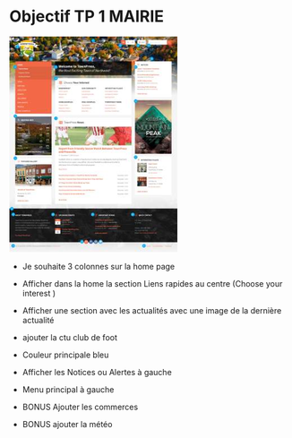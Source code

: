 

# Objectif TP 1 MAIRIE
![img](mairie.jpg)
- Je souhaite 3 colonnes sur la home page
	
- Afficher dans la home la section Liens rapides au centre (Choose your interest )
	
- Afficher une section avec les actualités avec une image de la dernière actualité
- ajouter la ctu club de foot

- Couleur principale bleu
	
- Afficher les Notices ou Alertes à gauche
	
- Menu principal à gauche
	
- BONUS Ajouter les commerces  
- BONUS ajouter la météo  